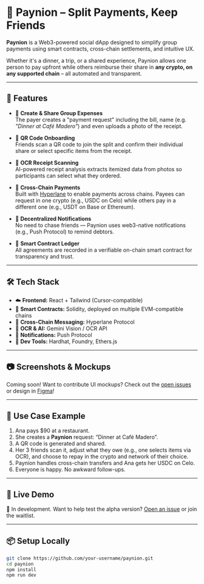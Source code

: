# 💸 Paynion – Split Payments, Keep Friends

**Paynion** is a Web3-powered social dApp designed to simplify group payments using smart contracts, cross-chain settlements, and intuitive UX.

Whether it's a dinner, a trip, or a shared experience, Paynion allows one person to pay upfront while others reimburse their share in **any crypto, on any supported chain** – all automated and transparent.

---

## 🚀 Features

- 🧾 **Create & Share Group Expenses**  
  The payer creates a "payment request" including the bill, name (e.g. *"Dinner at Café Madero"*) and even uploads a photo of the receipt.

- 📲 **QR Code Onboarding**  
  Friends scan a QR code to join the split and confirm their individual share or select specific items from the receipt.

- 🤖 **OCR Receipt Scanning**  
  AI-powered receipt analysis extracts itemized data from photos so participants can select what they ordered.

- 🔀 **Cross-Chain Payments**  
  Built with [Hyperlane](https://www.hyperlane.xyz/) to enable payments across chains. Payees can request in one crypto (e.g., USDC on Celo) while others pay in a different one (e.g., USDT on Base or Ethereum).

- 📩 **Decentralized Notifications**  
  No need to chase friends — Paynion uses web3-native notifications (e.g., Push Protocol) to remind debtors.

- 🧠 **Smart Contract Ledger**  
  All agreements are recorded in a verifiable on-chain smart contract for transparency and trust.

---

## 🛠 Tech Stack

- ☁️ **Frontend:** React + Tailwind (Cursor-compatible)  
- 🔗 **Smart Contracts:** Solidity, deployed on multiple EVM-compatible chains  
- 🔄 **Cross-Chain Messaging:** Hyperlane Protocol  
- 🧠 **OCR & AI:** Gemini Vision / OCR API  
- 🔔 **Notifications:** Push Protocol  
- 🧪 **Dev Tools:** Hardhat, Foundry, Ethers.js

---

## 📷 Screenshots & Mockups

Coming soon! Want to contribute UI mockups? Check out the [open issues](#) or design in [Figma](#)!

---

## 👥 Use Case Example

1. Ana pays $90 at a restaurant.  
2. She creates a **Paynion** request: “Dinner at Café Madero”.  
3. A QR code is generated and shared.  
4. Her 3 friends scan it, adjust what they owe (e.g., one selects items via OCR), and choose to repay in the crypto and network of their choice.  
5. Paynion handles cross-chain transfers and Ana gets her USDC on Celo.  
6. Everyone is happy. No awkward follow-ups.

---

## 🧪 Live Demo

🧱 In development. Want to help test the alpha version? [Open an issue](#) or join the waitlist.

---

## 📦 Setup Locally

```bash
git clone https://github.com/your-username/paynion.git
cd paynion
npm install
npm run dev